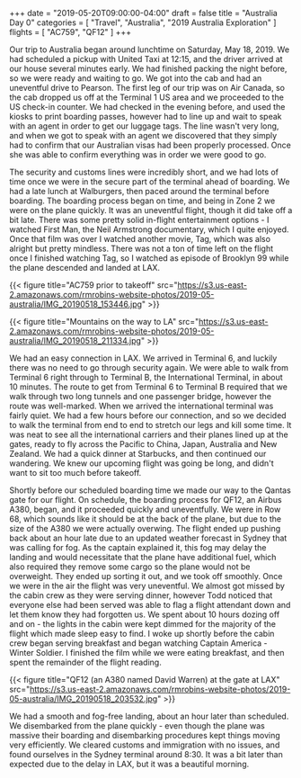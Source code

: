 +++
date = "2019-05-20T09:00:00-04:00"
draft = false
title = "Australia Day 0"
categories = [ "Travel", "Australia", "2019 Australia Exploration" ]
flights = [ "AC759", "QF12" ]
+++

Our trip to Australia began around lunchtime on Saturday, May 18, 2019. We had scheduled a pickup with United Taxi at 12:15, and the driver arrived at our house several minutes early. We had finished packing the night before, so we were ready and waiting to go. We got into the cab and had an uneventful drive to Pearson. The first leg of our trip was on Air Canada, so the cab dropped us off at the Terminal 1 US area and we proceeded to the US check-in counter. We had checked in the evening before, and used the kiosks to print boarding passes, however had to line up and wait to speak with an agent in order to get our luggage tags. The line wasn't very long, and when we got to speak with an agent we discovered that they simply had to confirm that our Australian visas had been properly processed. Once she was able to confirm everything was in order we were good to go.

The security and customs lines were incredibly short, and we had lots of time once we were in the secure part of the terminal ahead of boarding. We had a late lunch at Walburgers, then paced around the terminal before boarding. The boarding process began on time, and being in Zone 2 we were on the plane quickly. It was an uneventful flight, though it did take off a bit late. There was some pretty solid in-flight entertainment options - I watched First Man, the Neil Armstrong documentary, which I quite enjoyed. Once that film was over I watched another movie, Tag, which was also alright but pretty mindless. There was not a ton of time left on the flight once I finished watching Tag, so I watched as episode of Brooklyn 99 while the plane descended and landed at LAX.

{{< figure title="AC759 prior to takeoff" src="https://s3.us-east-2.amazonaws.com/rmrobins-website-photos/2019-05-australia/IMG_20190518_153446.jpg" >}}

{{< figure title="Mountains on the way to LA" src="https://s3.us-east-2.amazonaws.com/rmrobins-website-photos/2019-05-australia/IMG_20190518_211334.jpg" >}}

We had an easy connection in LAX. We arrived in Terminal 6, and luckily there was no need to go through security again. We were able to walk from Terminal 6 right through to Terminal B, the International Terminal, in about 10 minutes. The route to get from Terminal 6 to Terminal B required that we walk through two long tunnels and one passenger bridge, however the route was well-marked. When we arrived the international terminal was fairly quiet. We had a few hours before our connection, and so we decided to walk the terminal from end to end to stretch our legs and kill some time. It was neat to see all the international carriers and their planes lined up at the gates, ready to fly across the Pacific to China, Japan, Australia and New Zealand. We had a quick dinner at Starbucks, and then continued our wandering. We knew our upcoming flight was going be long, and didn't want to sit too much before takeoff.

Shortly before our scheduled boarding time we made our way to the Qantas gate for our flight. On schedule, the boarding process for QF12, an Airbus A380, began, and it proceeded quickly and uneventfully. We were in Row 68, which sounds like it should be at the back of the plane, but due to the size of the A380 we were actually overwing. The flight ended up pushing back about an hour late due to an updated weather forecast in Sydney that was calling for fog. As the captain explained it, this fog may delay the landing and would necessitate that the plane have additional fuel, which also required they remove some cargo so the plane would not be overweight. They ended up sorting it out, and we took off smoothly. Once we were in the air the flight was very uneventful. We almost got missed by the cabin crew as they were serving dinner, however Todd noticed that everyone else had been served was able to flag a flight attendant down and let them know they had forgotten us. We spent about 10 hours dozing off and on - the lights in the cabin were kept dimmed for the majority of the flight which made sleep easy to find. I woke up shortly before the cabin crew began serving breakfast and began watching Captain America - Winter Soldier. I finished the film while we were eating breakfast, and then spent the remainder of the flight reading.

{{< figure title="QF12 (an A380 named David Warren) at the gate at LAX" src="https://s3.us-east-2.amazonaws.com/rmrobins-website-photos/2019-05-australia/IMG_20190518_203532.jpg" >}}

We had a smooth and fog-free landing, about an hour later than scheduled. We disembarked from the plane quickly - even though the plane was massive their boarding and disembarking procedures kept things moving very efficiently. We cleared customs and immigration with no issues, and found ourselves in the Sydney terminal around 8:30. It was a bit later than expected due to the delay in LAX, but it was a beautiful morning.
